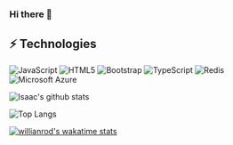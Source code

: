 ### Hi there 👋

## ⚡ Technologies

![JavaScript](https://img.shields.io/badge/-JavaScript-black?style=flat-square&logo=javascript)
![HTML5](https://img.shields.io/badge/-HTML5-E34F26?style=flat-square&logo=html5&logoColor=white)
![Bootstrap](https://img.shields.io/badge/-Bootstrap-563D7C?style=flat-square&logo=bootstrap)
![TypeScript](https://img.shields.io/badge/-TypeScript-007ACC?style=flat-square&logo=typescript)
![Redis](https://img.shields.io/badge/-Redis-black?style=flat-square&logo=Redis)
![Microsoft Azure](https://img.shields.io/badge/Microsoft%20Azure-232F7E?style=flat-square&logo=microsoft-azure)

![Isaac's github stats](https://github-readme-stats.vercel.app/api/?username=isaacOjeda&theme=dracula)

![Top Langs](https://github-readme-stats.vercel.app/api/top-langs/?username=isaacOjeda&hide=TeX&layout=compact&theme=dracula)

[![willianrod's wakatime stats](https://github-readme-stats.vercel.app/api/wakatime?username=isaacOjeda&layout=compact&theme=dracula)](https://github.com/anuraghazra/github-readme-stats)

<!--
**isaacOjeda/isaacOjeda** is a ✨ _special_ ✨ repository because its `README.md` (this file) appears on your GitHub profile.

Here are some ideas to get you started:

- 🔭 I’m currently working on ...
- 🌱 I’m currently learning ...
- 👯 I’m looking to collaborate on ...
- 🤔 I’m looking for help with ...
- 💬 Ask me about ...
- 📫 How to reach me: ...
- 😄 Pronouns: ...
- ⚡ Fun fact: ...
-->
